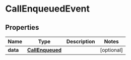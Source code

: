 

# CallEnqueuedEvent


## Properties

| Name | Type | Description | Notes |
|------------ | ------------- | ------------- | -------------|
|**data** | [**CallEnqueued**](CallEnqueued.md) |  |  [optional] |



